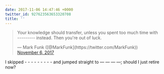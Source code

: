 ```yaml
---
date: 2017-11-06 14:47:46 +0000
twitter_id: 927623563653320708
title: ''
---
```


<blockquote class="twitter-tweet"><p lang="en" dir="ltr">Your knowledge should transfer, unless you spent too much time with --------- instead.  Then you&#39;re out of luck.</p>&mdash; Mark Funk ([@MarkFunk](https://twitter.com/MarkFunk)) <a href="https://twitter.com/MarkFunk/status/927610146267701248?ref_src=twsrc%5Etfw">November 6, 2017</a></blockquote>
<script async src="https://platform.twitter.com/widgets.js" charset="utf-8"></script>

I skipped - - - - - - - - - and jumped straight to — — — —; should I just retire now?
